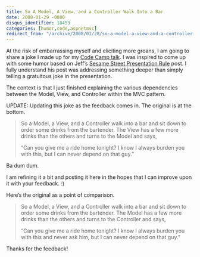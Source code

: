 ```yaml
---
title: So A Model, A View, and a Controller Walk Into a Bar
date: 2008-01-29 -0800
disqus_identifier: 18453
categories: [humor,code,aspnetmvc]
redirect_from: "/archive/2008/01/28/so-a-model-a-view-and-a-controller-walk-into.aspx/"
---
```


At the risk of embarrassing myself and eliciting more groans, I am going
to share a joke I made up for my [Code Camp
talk](https://haacked.com/archive/2008/01/28/seattle-code-camp-wrapup.aspx "Seattle Code Camp").
I was inspired to come up with some humor based on Jeff’s [Sesame Street
Presentation
Rule](http://www.codinghorror.com/blog/archives/001040.html "Sesame Street Presentation")
post. I fully understand his post was addressing something deeper than
simply telling a gratuitous joke in the presentation.

The context is that I just finished explaining the various dependencies
between the Model, View, and Controller within the MVC pattern.

UPDATE: Updating this joke as the feedback comes in. The original is at
the bottom.

> So a Model, a View, and a Controller walk into a bar and sit down to
> order some drinks from the bartender. The View has a few more drinks
> than the others and turns to the Model and says,
>
> “Can you give me a ride home tonight? I know I always burden you with
> this, but I can never depend on that guy.”

Ba dum dum.

I am refining it a bit and posting it here in the hopes that I can
improve upon it with your feedback. :)

Here’s the original as a point of comparison.

> So a Model, a View, and a Controller walk into a bar and sit down to
> order some drinks from the bartender. The Model has a few more drinks
> than the others and turns to the Controller and says,
>
> “Can you give me a ride home tonight? I know I always burden you with
> this and never ask him, but I can never depend on that guy.”

Thanks for the feedback!


